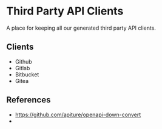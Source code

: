 # Third Party API Clients

A place for keeping all our generated third party API clients.


## Clients

- Github
- Gitlab
- Bitbucket
- Gitea

## References

- https://github.com/apiture/openapi-down-convert
- 